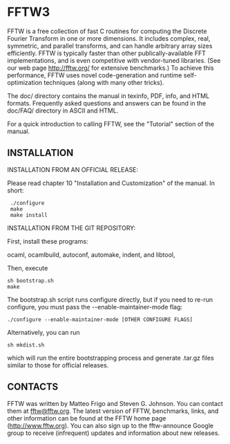 # FFTW3
FFTW is a free collection of fast C routines for computing the
Discrete Fourier Transform in one or more dimensions.  It includes
complex, real, symmetric, and parallel transforms, and can handle
arbitrary array sizes efficiently.  FFTW is typically faster than
other publically-available FFT implementations, and is even
competitive with vendor-tuned libraries.  (See our web page
http://fftw.org/ for extensive benchmarks.)  To achieve this
performance, FFTW uses novel code-generation and runtime
self-optimization techniques (along with many other tricks).

The doc/ directory contains the manual in texinfo, PDF, info, and HTML
formats.  Frequently asked questions and answers can be found in the
doc/FAQ/ directory in ASCII and HTML.

For a quick introduction to calling FFTW, see the "Tutorial" section
of the manual.

INSTALLATION
------------

INSTALLATION FROM AN OFFICIAL RELEASE:

Please read chapter 10 "Installation and Customization" of the manual.
In short:

     ./configure
     make
     make install

INSTALLATION FROM THE GIT REPOSITORY:

First, install these programs:

  ocaml, ocamlbuild, autoconf, automake, indent, and libtool,

Then, execute

    sh bootstrap.sh
    make
    
The bootstrap.sh script runs configure directly, but if you need to
re-run configure, you must pass the --enable-maintainer-mode flag:

    ./configure --enable-maintainer-mode [OTHER CONFIGURE FLAGS]

Alternatively, you can run

    sh mkdist.sh

which will run the entire bootstrapping process and generate
.tar.gz files similar to those for official releases.

CONTACTS
--------

FFTW was written by Matteo Frigo and Steven G. Johnson.  You can
contact them at fftw@fftw.org.  The latest version of FFTW,
benchmarks, links, and other information can be found at the FFTW home
page (http://www.fftw.org).  You can also sign up to the fftw-announce
Google group to receive (infrequent) updates and information about new
releases.
